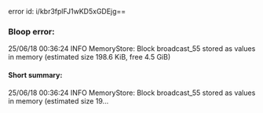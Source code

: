 error id: i/kbr3fplFJ1wKD5xGDEjg==
### Bloop error:

25/06/18 00:36:24 INFO MemoryStore: Block broadcast_55 stored as values in memory (estimated size 198.6 KiB, free 4.5 GiB)
#### Short summary: 

25/06/18 00:36:24 INFO MemoryStore: Block broadcast_55 stored as values in memory (estimated size 19...
